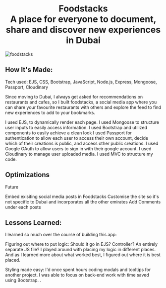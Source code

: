 
<h1 align="center">
<!--   <img src="foodstacks.png" width="224px"/><br/> -->
  Foodstacks <br>
  A place for everyone to document, share and discover new experiences in Dubai
</h1>
<!-- 
**Link to project:** https://github.com/molockss <br>
**Demo User** <br>
email: test123@test.com <br>
password: test123

<!-- ![image](https://user-images.githubusercontent.com/64442298/122502939-66be3c80-cfac-11eb-82cd-c5c07d2b3a5e.png) -->

<img src="https://github.com/molockss/molockss/blob/main/foodstacks-complete.gif" alt="foodstacks" vh="350px" vw="400px" />

## How It's Made:

Tech used: EJS, CSS, Bootstrap, JavaScript, Node.js, Express, Mongoose, Passport, Cloudinary

Since moving to Dubai, I always get asked for recommendations on restaurants and cafes, so I built foodstacks, a social media app where you can share your favourite restaurants with others and explore the feed to find new experiences to add to your bookmarks.

I used EJS, to dynamically render each page.
I used Mongoose to structure user inputs to easily access information.
I used Bootstrap and utilized components to easily achieve a clean look
I used Passport for authentication to allow each user to access their own account, decide which of their creations is public, and access other public creations.
I used Google OAuth to allow users to sign in with their google account.
I used Cloudinary to manage user uploaded media.
I used MVC to structure my code.



## Optimizations

Future

Embed exisiting social media posts in Foodstacks
Customise the site so it's not specific to Dubai and incorporates all the other emirates
Add Comments under each posts

## Lessons Learned:
 I learned so much over the course of building this app:

Figuring out where to put logic: Should it go in EJS? Controller? An entirely separate JS file? I played around with placing my logic in different places. And as I learned more about what worked best, I figured out where it is best placed.

Styling made easy: I'd once spent hours coding modals and tooltips for another project. I was able to focus on back-end work with time saved using Bootstrap.
.




